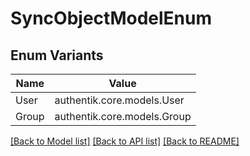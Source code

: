 # SyncObjectModelEnum

## Enum Variants

| Name | Value |
|---- | -----|
| User | authentik.core.models.User |
| Group | authentik.core.models.Group |


[[Back to Model list]](../README.md#documentation-for-models) [[Back to API list]](../README.md#documentation-for-api-endpoints) [[Back to README]](../README.md)


